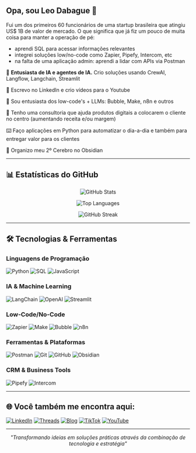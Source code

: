 ## Opa, sou Leo Dabague 👋

Fui um dos primeiros 60 funcionários de uma startup brasileira que atingiu US$ 1B de valor de mercado.
O que significa que já fiz um pouco de muita coisa para manter a operação de pé:
- aprendi SQL para acessar informações relevantes
- integrei soluções low/no-code como Zapier, Pipefy, Intercom, etc
- na falta de uma aplicação admin: aprendi a lidar com APIs via Postman

🤖 **Entusiasta de IA e agentes de IA.** Crio soluções usando CrewAI, Langflow, Langchain, Streamlit

📝 Escrevo no LinkedIn e crio vídeos para o Youtube

🌱 Sou entusiasta dos low-code's + LLMs: Bubble, Make, n8n e outros

💬 Tenho uma consultoria que ajuda produtos digitais a colocarem o cliente no centro (aumentando receita e/ou margem)

⌨️ Faço aplicações em Python para automatizar o dia-a-dia e também para entregar valor para os clientes

🧠 Organizo meu 2º Cerebro no Obsidian

---

## 📊 Estatísticas do GitHub

<div align="center">

![GitHub Stats](https://github-readme-stats.vercel.app/api?username=leodabague&show_icons=true&theme=radical&count_private=true)

![Top Languages](https://github-readme-stats.vercel.app/api/top-langs/?username=leodabague&layout=compact&theme=radical)

![GitHub Streak](https://streak-stats.demolab.com/?user=leodabague&theme=radical)

</div>

---

## 🛠️ Tecnologias & Ferramentas

### Linguagens de Programação
![Python](https://img.shields.io/badge/Python-3776AB?style=for-the-badge&logo=python&logoColor=white)
![SQL](https://img.shields.io/badge/SQL-4479A1?style=for-the-badge&logo=postgresql&logoColor=white)
![JavaScript](https://img.shields.io/badge/JavaScript-F7DF1E?style=for-the-badge&logo=javascript&logoColor=black)

### IA & Machine Learning
![LangChain](https://img.shields.io/badge/LangChain-1C3C3C?style=for-the-badge&logo=langchain&logoColor=white)
![OpenAI](https://img.shields.io/badge/OpenAI-412991?style=for-the-badge&logo=openai&logoColor=white)
![Streamlit](https://img.shields.io/badge/Streamlit-FF4B4B?style=for-the-badge&logo=streamlit&logoColor=white)

### Low-Code/No-Code
![Zapier](https://img.shields.io/badge/Zapier-FF4A00?style=for-the-badge&logo=zapier&logoColor=white)
![Make](https://img.shields.io/badge/Make-6D00CC?style=for-the-badge&logo=integromat&logoColor=white)
![Bubble](https://img.shields.io/badge/Bubble-0E7C7A?style=for-the-badge&logo=bubble&logoColor=white)
![n8n](https://img.shields.io/badge/n8n-EA4B71?style=for-the-badge&logo=n8n&logoColor=white)

### Ferramentas & Plataformas
![Postman](https://img.shields.io/badge/Postman-FF6C37?style=for-the-badge&logo=postman&logoColor=white)
![Git](https://img.shields.io/badge/Git-F05032?style=for-the-badge&logo=git&logoColor=white)
![GitHub](https://img.shields.io/badge/GitHub-100000?style=for-the-badge&logo=github&logoColor=white)
![Obsidian](https://img.shields.io/badge/Obsidian-483699?style=for-the-badge&logo=obsidian&logoColor=white)

### CRM & Business Tools
![Pipefy](https://img.shields.io/badge/Pipefy-00C389?style=for-the-badge&logo=pipefy&logoColor=white)
![Intercom](https://img.shields.io/badge/Intercom-0B5FFF?style=for-the-badge&logo=intercom&logoColor=white)

---

## 🌐 Você também me encontra aqui:

[![LinkedIn](https://img.shields.io/badge/LinkedIn-0077B5?style=for-the-badge&logo=linkedin&logoColor=white)](https://www.linkedin.com/in/leodabague)
[![Threads](https://img.shields.io/badge/Threads-000000?style=for-the-badge&logo=Threads&logoColor=white)](https://www.threads.net/@leodabague)
[![Blog](https://img.shields.io/website?label=LeoDabague.com&style=for-the-badge&url=https://leodabague.com)](https://leodabague.com)
[![TikTok](https://img.shields.io/badge/TikTok-000000?style=for-the-badge&logo=tiktok&logoColor=white)](https://www.tiktok.com/@leodabague)
[![YouTube](https://img.shields.io/badge/YouTube-FF0000?style=for-the-badge&logo=youtube&logoColor=white)](https://youtube.com/@leodabague)

---

<div align="center">

*"Transformando ideias em soluções práticas através da combinação de tecnologia e estratégia"*

</div>
